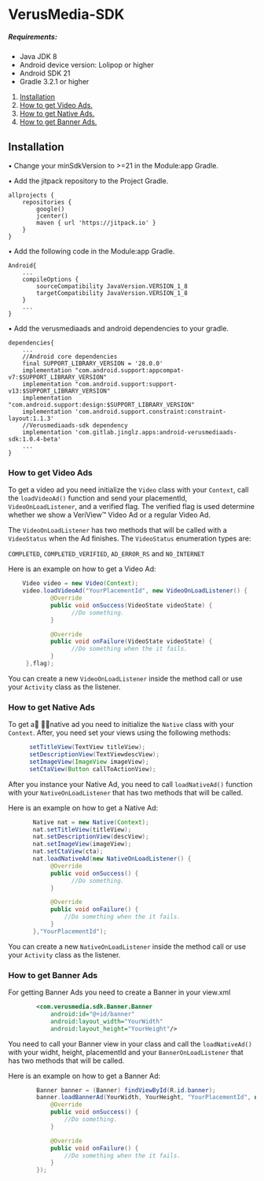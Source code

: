 # VerusMedia-SDK
##### Requirements:

* Java JDK 8
* Android device version: Lolipop or higher
* Android SDK 21
* Gradle 3.2.1 or higher

1. [ Installation ](#ins)
2. [ How to get Video Ads. ](#video)
2. [ How to get Native Ads. ](#native)
2. [ How to get Banner Ads. ](#banner)

<a name="ins"></a>
## Installation
•	Change your minSdkVersion to >=21 in the Module:app Gradle.

•	Add the jitpack repository to the Project Gradle.
```
allprojects {
    repositories {
        google()
        jcenter()
        maven { url 'https://jitpack.io' }
    }
}
```
•	Add the following code in the Module:app Gradle.
```
Android{
    ...
    compileOptions {
        sourceCompatibility JavaVersion.VERSION_1_8
        targetCompatibility JavaVersion.VERSION_1_8
    }
    ...
}
```
•	Add the verusmediaads and android dependencies to your gradle.

```
dependencies{
    ...
    //Android core dependencies
    final SUPPORT_LIBRARY_VERSION = '28.0.0'
    implementation "com.android.support:appcompat-v7:$SUPPORT_LIBRARY_VERSION"
    implementation "com.android.support:support-v13:$SUPPORT_LIBRARY_VERSION"
    implementation "com.android.support:design:$SUPPORT_LIBRARY_VERSION"
    implementation 'com.android.support.constraint:constraint-layout:1.1.3'
    //Verusmediaads-sdk dependency
    implementation 'com.gitlab.jinglz.apps:android-verusmediaads-sdk:1.0.4-beta'
    ...
}

```
<a name="video"></a>
### How to get Video Ads
To get a video ad you need initialize the `Video` class with your `Context`, call the `loadVideoAd()` function and send your placementId, `VideoOnLoadListener`, and a verified flag. The verified flag is used determine whether we show a VeriView™ Video Ad or a regular Video Ad.

The `VideoOnLoadListener` has two methods that will be called with a `VideoStatus` when the Ad finishes.
The `VideoStatus` enumeration types are:

`COMPLETED`, `COMPLETED_VERIFIED`, `AD_ERROR_RS` and `NO_INTERNET`

Here is an example on how to get a Video Ad:

```java
    Video video = new Video(Context);
    video.loadVideoAd("YourPlacementId", new VideoOnLoadListener() {
            @Override
            public void onSuccess(VideoState videoState) {
                  //Do something.
            }

            @Override
            public void onFailure(VideoState videoState) {
                  //Do something when the it fails.   
            }
     },flag);
```
You can create a new `VideoOnLoadListener` inside the method call or use your `Activity` class as the listener.

<a name="native"></a>
### How to get Native Ads
To get a native ad you need to initialize the `Native` class with your `Context`. After, you need set your views using the following methods:

```java
      setTitleView(TextView titleView);
      setDescriptionView(TextViewdescView);
      setImageView(ImageView imageView);
      setCtaView(Button callToActionView);
```


After you instance your Native Ad, you need to call `loadNativeAd()` function with your `NativeOnLoadListener` that has two methods that will be called. 

Here is an example on how to get a Native Ad:

```java
       Native nat = new Native(Context);
       nat.setTitleView(titleView);
       nat.setDescriptionView(descView);
       nat.setImageView(imageView);
       nat.setCtaView(cta);
       nat.loadNativeAd(new NativeOnLoadListener() {
            @Override
            public void onSuccess() {
                  //Do something.
            }

            @Override
            public void onFailure() {
                //Do something when the it fails.
            }
       },"YourPlacementId");
```
You can create a new `NativeOnLoadListener` inside the method call or use your `Activity` class as the listener.
<a name="banner"></a>
### How to get Banner Ads
For getting Banner Ads you need to create a Banner in your view.xml
```xml
        <com.verusmedia.sdk.Banner.Banner
            android:id="@+id/banner"
            android:layout_width="YourWidth"
            android:layout_height="YourHeight"/>           
```

You need to call your Banner view in your class and call the `loadNativeAd()` with your widht, height, placementId and your `BannerOnLoadListener` that has two methods that will be called. 

Here is an example on how to get a Banner Ad:
```java
        Banner banner = (Banner) findViewById(R.id.banner);
        banner.loadBannerAd(YourWidth, YourHeight, "YourPlacementId", new BannerOnLoadListener() {
            @Override
            public void onSuccess() {
                //Do something.
            }

            @Override
            public void onFailure() {
                //Do something when the it fails.
            }
        });
```
        
